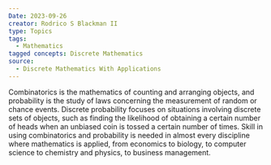 ```yaml
---
Date: 2023-09-26
creator: Rodrico S Blackman II
type: Topics
tags:
  - Mathematics
tagged concepts: Discrete Mathematics
source:
  - Discrete Mathematics With Applications
---
```


Combinatorics is the mathematics of counting and arranging objects, and probability is the study of laws concerning the measurement of random or chance events. Discrete probability focuses on situations involving discrete sets of objects, such as finding the likelihood of obtaining a certain number of heads when an unbiased coin is tossed a certain number of times. Skill in using combinatorics and probability is needed in almost every discipline where mathematics is applied, from economics to biology, to computer science to chemistry and physics, to business management.
